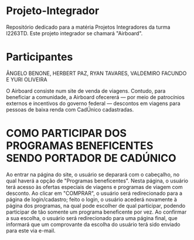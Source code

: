 # Projeto-Integrador
Repositório dedicado para a matéria Projetos Integradores da turma I2263TD. Este projeto integrador se chamará "Airboard".

# Participantes
ÂNGELO BENONE, HERBERT PAZ, RYAN TAVARES, VALDEMIRO FACUNDO E YURI OLIVEIRA

O Airboard consiste num site de venda de viagens. Contudo, para beneficiar a comunidade, a Airboard ofecererá — por meio de patrocínios externos e incentivos do governo federal — descontos em viagens para pessoas de baixa renda com CadÚnico cadastradas.
# COMO PARTICIPAR DOS PROGRAMAS BENEFICENTES SENDO PORTADOR DE CADÚNICO
Ao entrar na página do site, o usuário se deparará com o cabeçalho, no qual haverá a opção de "Programas beneficentes". Nesta página, o usuário terá acesso às ofertas especiais de viagens e programas de viagem com desconto. Ao clicar em "COMPRAR", o usuário será redirecionado para a página de login/cadastro; feito o login, o usuário acederá novamente à página dos programas, na qual pode escolher de qual participar, podendo participar de tão somente um programa beneficente por vez. Ao confirmar a sua escolha, o usuário será redirecionado para uma página final, que informará que um comprovante da escolha do usuário terá sido enviado para este via e-mail.
